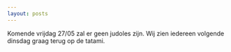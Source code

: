 ```yaml
---
layout: posts
---
```


Komende vrijdag 27/05 zal er geen judoles zijn. Wij zien iedereen volgende dinsdag graag terug op de tatami.
